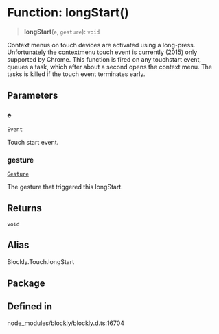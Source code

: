 # Function: longStart()

> **longStart**(`e`, `gesture`): `void`

Context menus on touch devices are activated using a long-press.
Unfortunately the contextmenu touch event is currently (2015) only supported
by Chrome. This function is fired on any touchstart event, queues a task,
which after about a second opens the context menu. The tasks is killed
if the touch event terminates early.

## Parameters

### e

`Event`

Touch start event.

### gesture

[`Gesture`](../../classes/Gesture.md)

The gesture that triggered this longStart.

## Returns

`void`

## Alias

Blockly.Touch.longStart

## Package

## Defined in

node_modules/blockly/blockly.d.ts:16704
